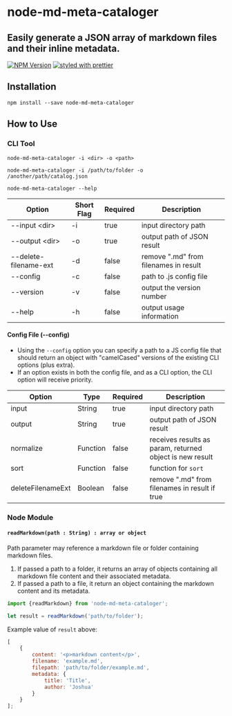 # node-md-meta-cataloger

## Easily generate a JSON array of markdown files and their inline metadata.

[![NPM Version](https://img.shields.io/npm/v/node-md-meta-cataloger.svg?style=flat)](https://www.npmjs.com/package/node-md-meta-cataloger)
[![styled with prettier](https://img.shields.io/badge/styled_with-prettier-ff69b4.svg)](https://github.com/prettier/prettier)

## Installation

`npm install --save node-md-meta-cataloger`

## How to Use

### CLI Tool

`node-md-meta-cataloger -i <dir> -o <path>`

`node-md-meta-cataloger -i /path/to/folder -o /another/path/catalog.json`

`node-md-meta-cataloger --help`

| Option                | Short Flag | Required | Description                           |
| --------------------- | ---------- | -------- | ------------------------------------- |
| --input \<dir\>       | -i         | true     | input directory path                  |
| --output \<dir\>      | -o         | true     | output path of JSON result            |
| --delete-filename-ext | -d         | false    | remove ".md" from filenames in result |
| --config              | -c         | false    | path to .js config file               |
| --version             | -v         | false    | output the version number             |
| --help                | -h         | false    | output usage information              |

#### Config File (--config)

-   Using the `--config` option you can specify a path to a JS config file that should return an object with "camelCased" versions of the existing CLI options (plus extra).
-   If an option exists in both the config file, and as a CLI option, the CLI option will receive priority.

| Option            | Type     | Required | Description                                              |
| ----------------- | -------- | -------- | -------------------------------------------------------- |
| input             | String   | true     | input directory path                                     |
| output            | String   | true     | output path of JSON result                               |
| normalize         | Function | false    | receives results as param, returned object is new result |
| sort              | Function | false    | function for `sort`                                      |
| deleteFilenameExt | Boolean  | false    | remove ".md" from filenames in result if true            |

### Node Module

#### `readMarkdown(path : String) : array or object`

Path parameter may reference a markdown file or folder containing markdown files.

1. If passed a path to a folder, it returns an array of objects containing all markdown file content and their associated metadata.
2. If passed a path to a file, it return an object containing the markdown content and its metadata.

```js
import {readMarkdown} from 'node-md-meta-cataloger';

let result = readMarkdown('path/to/folder');
```

Example value of `result` above:

```js
[
    {
        content: '<p>markdown content</p>',
        filename: 'example.md',
        filepath: 'path/to/folder/example.md',
        metadata: {
            title: 'Title',
            author: 'Joshua'
        }
    }
];
```
